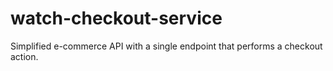 # watch-checkout-service
Simplified e-commerce API with a single endpoint that performs a checkout action.
